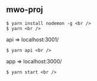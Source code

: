 ## mwo-proj
```
$ yarn install nodemon -g <br />
$ yarn <br />
```
api => localhost:3001/ <br />
```
$ yarn api <br />
```
app => localhost:3000/ <br />
```
$ yarn start <br />
```
